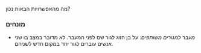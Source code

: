מה מהאפשרויות הבאות נכון?

### מונחים
* *מעבר למגורים משותפים*: על בן הזוג לגור שם לפני המעבר. לא מדובר במצב בו שני אנשים עוברים לגור יחד במקום חדש לשניהם.

